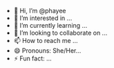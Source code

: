 - 👋 Hi, I’m @phayee
- 👀 I’m interested in ...
- 🌱 I’m currently learning ...
- 💞️ I’m looking to collaborate on ...
- 📫 How to reach me ...
- 😄 Pronouns: She/Her...
- ⚡ Fun fact: ...

<!---
phayee/phayee is a ✨ special ✨ repository because its `README.md` (this file) appears on your GitHub profile.
You can click the Preview link to take a look at your changes.
--->
